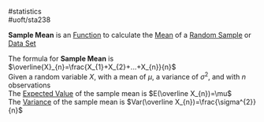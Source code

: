 #statistics  
#uoft/sta238 

**Sample Mean** is an [Function](../../Mathematics/MAT235%20Notes/Function.md) to calculate the [Mean](Mean.md) of a [Random Sample](Random%20Sample.md) or [Data Set](Data%20Set.md)


The formula for **Sample Mean** is $\overline{X}_{n}=\frac{X_{1}+X_{2}+...+X_{n}}{n}$  
	Given a random variable $X$, with a mean of $\mu$, a variance of $\sigma^{2}$, and with $n$ observations  
	The [Expected Value](../STA237%20Notes/Expected%20Value.md) of the sample mean is $E(\overline X_{n})=\mu$  
	The [Variance](../STA237%20Notes/Variance.md) of the sample mean is $Var(\overline X_{n})=\frac{\sigma^{2}}{n}$ 


